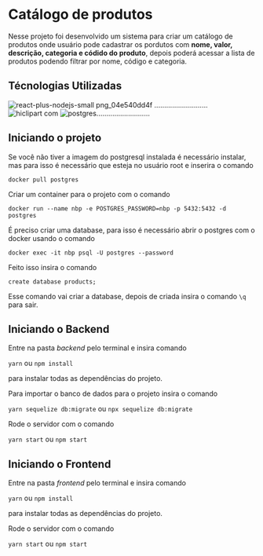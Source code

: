 # Catálogo de produtos

Nesse projeto foi desenvolvido um sistema para criar um catálogo de produtos onde usuário pode cadastrar os pordutos com **nome, valor, descrição, categoria e códido do produto**, depois poderá acessar a lista de produtos podendo filtrar por nome, código e categoria.

## Técnologias Utilizadas
![react-plus-nodejs-small png_04e540dd4f](https://user-images.githubusercontent.com/55189046/83953191-97558d00-a814-11ea-8fc2-14bf793553ae.png)
...........................![hiclipart com](https://user-images.githubusercontent.com/56441371/85285208-dd426000-b466-11ea-8a6c-94dac21c8052.png) ![postgres](https://user-images.githubusercontent.com/56441371/85285877-0adbd900-b468-11ea-96ec-6082a20978c9.png)...........................




## Iniciando o projeto

Se você não tiver a imagem do postgresql instalada é necessário instalar, mas para isso é necessário que esteja no usuário root e inserira o comando
 
```docker pull postgres```

Criar um container para o projeto com o comando

```docker run --name nbp -e POSTGRES_PASSWORD=nbp -p 5432:5432 -d postgres```

É preciso criar uma database, para isso é necessário abrir o postgres com o docker usando o comando

```docker exec -it nbp psql -U postgres --password```

Feito isso insira o comando

```create database products;```

Esse comando vai criar a database, depois de criada insira o comando ```\q``` para sair. 

## Iniciando o Backend

Entre na pasta *backend* pelo terminal e insira comando 

```yarn``` ou ```npm install``` 

para instalar todas as dependências do projeto. 

Para importar o banco de dados para o projeto insira o comando 

```yarn sequelize db:migrate``` ou ```npx sequelize db:migrate ```

Rode o servidor com o comando 

```yarn start``` ou ```npm start```

## Iniciando o Frontend

Entre na pasta *frontend* pelo terminal e insira comando 

```yarn``` ou ```npm install``` 

para instalar todas as dependências do projeto. 

Rode o servidor com o comando 

```yarn start``` ou ```npm start```
